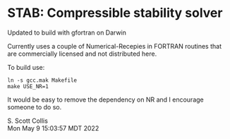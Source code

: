 # STAB:  Compressible stability solver

Updated to build with gfortran on Darwin

Currently uses a couple of Numerical-Recepies in FORTRAN routines that are
commercially licensed and not distributed here.

To build use:

    ln -s gcc.mak Makefile
    make USE_NR=1

It would be easy to remove the dependency on NR and I encourage someone to do
so.

S. Scott Collis\
Mon May  9 15:03:57 MDT 2022
